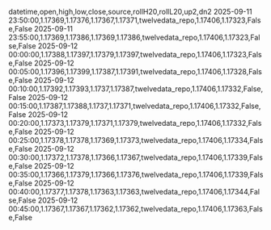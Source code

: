datetime,open,high,low,close,source,rollH20,rollL20,up2,dn2
2025-09-11 23:50:00,1.17369,1.17376,1.17367,1.17371,twelvedata_repo,1.17406,1.17323,False,False
2025-09-11 23:55:00,1.17369,1.17386,1.17369,1.17386,twelvedata_repo,1.17406,1.17323,False,False
2025-09-12 00:00:00,1.17388,1.17397,1.17379,1.17397,twelvedata_repo,1.17406,1.17323,False,False
2025-09-12 00:05:00,1.17396,1.17399,1.17387,1.17391,twelvedata_repo,1.17406,1.17328,False,False
2025-09-12 00:10:00,1.17392,1.17393,1.1737,1.17387,twelvedata_repo,1.17406,1.17332,False,False
2025-09-12 00:15:00,1.17387,1.17388,1.1737,1.17371,twelvedata_repo,1.17406,1.17332,False,False
2025-09-12 00:20:00,1.17373,1.17379,1.17371,1.17379,twelvedata_repo,1.17406,1.17332,False,False
2025-09-12 00:25:00,1.17378,1.17378,1.17369,1.17373,twelvedata_repo,1.17406,1.17334,False,False
2025-09-12 00:30:00,1.17372,1.17378,1.17366,1.17367,twelvedata_repo,1.17406,1.17339,False,False
2025-09-12 00:35:00,1.17366,1.17379,1.17366,1.17376,twelvedata_repo,1.17406,1.17339,False,False
2025-09-12 00:40:00,1.17377,1.17378,1.17363,1.17363,twelvedata_repo,1.17406,1.17344,False,False
2025-09-12 00:45:00,1.17367,1.17367,1.17362,1.17362,twelvedata_repo,1.17406,1.17363,False,False
